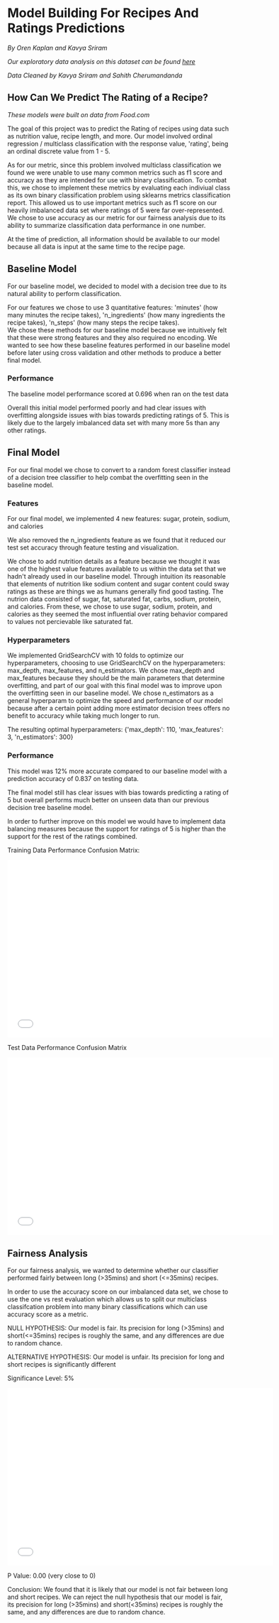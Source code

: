 # Model Building For Recipes And Ratings Predictions
_By Oren Kaplan and Kavya Sriram_ <br>

_Our exploratory data analysis on this dataset can be found <a href="https://sahithucsd25.github.io/Recipe-Rating-Analysis/">here</a>_

_Data Cleaned by Kavya Sriram and Sahith Cherumandanda_


## How Can We Predict The Rating of a Recipe?
_These models were built on data from Food.com_ <br>

The goal of this project was to predict the Rating of recipes using data such as nutrition value, recipe length, and more. Our model involved ordinal regression / multiclass classification with the response value, 'rating', being an ordinal discrete value from 1 - 5. <br>

As for our metric, since this problem involved multiclass classification we found we were unable to use many common metrics such as f1 score and accuracy as they are intended for use with binary classification. To combat this, we chose to implement these metrics by evaluating each indiviual class as its own binary classification problem using sklearns metrics classification report. This allowed us to use important metrics such as f1 score on our heavily imbalanced data set where ratings of 5 were far over-represented. We chose to use accuracy as our metric for our fairness analysis due to its ability to summarize classification data performance in one number.

At the time of prediction, all information should be available to our model because all data is input at the same time to the recipe page.


## Baseline Model
For our baseline model, we decided to model with a decision tree due to its natural ability to perform classification. <br>

For our features we chose to use 3 quantitative features: 'minutes' (how many minutes the recipe takes), 'n_ingredients' (how many ingredients the recipe takes), 'n_steps' (how many steps the recipe takes). <br>
We chose these methods for our baseline model because we intuitively felt that these were strong features and they also required no encoding. We wanted to see how these baseline features performed in our baseline model before later using cross validation and other methods to produce a better final model.<br>

### Performance
The baseline model performance scored at 0.696 when ran on the test data

Overall this initial model performed poorly and had clear issues with overfitting alongside issues with bias towards predicting ratings of 5. This is likely due to the largely imbalanced data set with many more 5s than any other ratings.



## Final Model
For our final model we chose to convert to a random forest classifier instead of a decision tree classifier to help combat the overfitting seen in the baseline model.


### Features
For our final model, we implemented 4 new features: sugar, protein, sodium, and calories <br>

We also removed the n_ingredients feature as we found that it reduced our test set accuracy through feature testing and visualization.<br>

We chose to add nutrition details as a feature because we thought it was one of the highest value features available to us within the data set that we hadn't already used in our baseline model. Through intuition its reasonable that elements of nutrition like sodium content and sugar content could sway ratings as these are things we as humans generally find good tasting. The nutrion data consisted of sugar, fat, saturated fat, carbs, sodium, protein, and calories. From these, we chose to use sugar, sodium, protein, and calories as they seemed the most influential over rating behavior compared to values not percievable like saturated fat.

### Hyperparameters
We implemented GridSearchCV with 10 folds to optimize our hyperparameters, choosing to use GridSearchCV on the hyperparameters: max_depth, max_features, and n_estimators. We chose max_depth and max_features because they should be the main parameters that determine overfitting, and part of our goal with this final model was to improve upon the overfitting seen in our baseline model. We chose n_estimators as a general hyperparam to optimize the speed and performance of our model because after a certain point adding more estimator decision trees offers no benefit to accuracy while taking much longer to run.<br>

The resulting optimal hyperparameters: {'max_depth': 110, 'max_features': 3, 'n_estimators': 300} <br>

### Performance
This model was 12% more accurate compared to our baseline model with a prediction accuracy of 0.837 on testing data. <br>

The final model still has clear issues with bias towards predicting a rating of 5 but overall performs much better on unseen data than our previous decision tree baseline model.

In order to further improve on this model we would have to implement data balancing measures because the support for ratings of 5 is higher than the support for the rest of the ratings combined.

Training Data Performance Confusion Matrix:
<iframe src="assets/training_confusion_matrix.png" width=600 height=400 frameBorder=0></iframe>

Test Data Performance Confusion Matrix
<iframe src="assets/testing_confusion_matrix.png" width=600 height=400 frameBorder=0></iframe>

## Fairness Analysis
For our fairness analysis, we wanted to determine whether our classifier performed fairly between long (>35mins) and short (<=35mins) recipes. <br>

In order to use the accuracy score on our imbalanced data set, we chose to use the one vs rest evaluation which allows us to split our multiclass classifcation problem into many binary classifications which can use accuracy score as a metric. <br>

NULL HYPOTHESIS: Our model is fair. Its precision for long (>35mins) and short(<=35mins) recipes is roughly the same, and any differences are due to random chance. <br>

ALTERNATIVE HYPOTHESIS: Our model is unfair. Its precision for long and short recipes is significantly different <br>

Significance Level: 5% <br>

<iframe src="assets/permfig.html" width=600 height=400 frameBorder=0></iframe>

P Value: 0.00 (very close to 0)<br>

Conclusion: We found that it is likely that our model is not fair between long and short recipes. We can reject the null hypothesis that our model is fair, its precision for long (>35mins) and short(<35mins) recipes is roughly the same, and any differences are due to random chance.